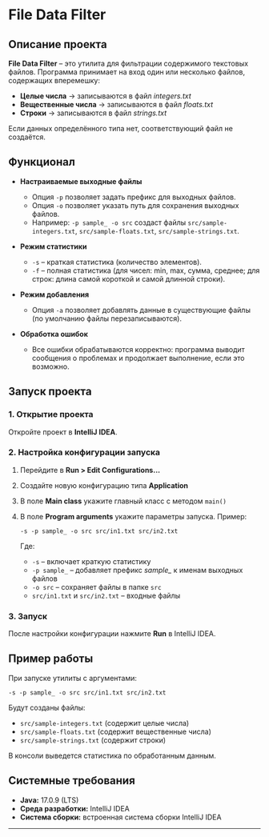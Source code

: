 # File Data Filter

## Описание проекта
**File Data Filter** – это утилита для фильтрации содержимого текстовых файлов. Программа принимает на вход один или несколько файлов, содержащих вперемешку:
- **Целые числа** → записываются в файл *integers.txt*
- **Вещественные числа** → записываются в файл *floats.txt*
- **Строки** → записываются в файл *strings.txt*

Если данных определённого типа нет, соответствующий файл не создаётся.

## Функционал
- **Настраиваемые выходные файлы**
    - Опция `-p` позволяет задать префикс для выходных файлов.
    - Опция `-o` позволяет указать путь для сохранения выходных файлов.
    - Например: `-p sample_ -o src` создаст файлы `src/sample-integers.txt`, `src/sample-floats.txt`, `src/sample-strings.txt`.

- **Режим статистики**
    - `-s` – краткая статистика (количество элементов).
    - `-f` – полная статистика (для чисел: min, max, сумма, среднее; для строк: длина самой короткой и самой длинной строки).

- **Режим добавления**
    - Опция `-a` позволяет добавлять данные в существующие файлы (по умолчанию файлы перезаписываются).

- **Обработка ошибок**
    - Все ошибки обрабатываются корректно: программа выводит сообщения о проблемах и продолжает выполнение, если это возможно.

## Запуск проекта

### 1. Открытие проекта
Откройте проект в **IntelliJ IDEA**.

### 2. Настройка конфигурации запуска
1. Перейдите в **Run > Edit Configurations...**
2. Создайте новую конфигурацию типа **Application**
3. В поле **Main class** укажите главный класс с методом `main()`
4. В поле **Program arguments** укажите параметры запуска. Пример:

   ```
   -s -p sample_ -o src src/in1.txt src/in2.txt
   ```
   Где:
    - `-s` – включает краткую статистику
    - `-p sample_` – добавляет префикс *sample_* к именам выходных файлов
    - `-o src` – сохраняет файлы в папке `src`
    - `src/in1.txt` и `src/in2.txt` – входные файлы

### 3. Запуск
После настройки конфигурации нажмите **Run** в IntelliJ IDEA.

## Пример работы
При запуске утилиты с аргументами:

```
-s -p sample_ -o src src/in1.txt src/in2.txt
```

Будут созданы файлы:
- `src/sample-integers.txt` (содержит целые числа)
- `src/sample-floats.txt` (содержит вещественные числа)
- `src/sample-strings.txt` (содержит строки)

В консоли выведется статистика по обработанным данным.

## Системные требования
- **Java:** 17.0.9 (LTS)
- **Среда разработки:** IntelliJ IDEA
- **Система сборки:** встроенная система сборки IntelliJ IDEA

---